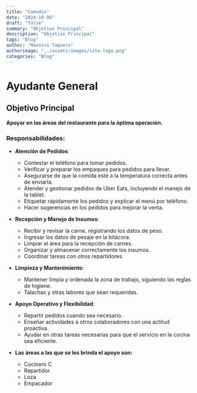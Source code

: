 ```yaml
---
title: "Comodin"
date: "2024-10-08"
draft: "false"
summary: "Objetivo Principal"
description: "Objetivo Principal"
tags: "Blog"
author: "Maestro Taquero"
authorimage: "../assets/images/site-logo.png"
categories: "Blog"
---
```

# Ayudante General

## Objetivo Principal
**Apoyar en las áreas del restaurante para la óptima operación.**

### Responsabilidades:

- **Atención de Pedidos**:
  - Contestar el teléfono para tomar pedidos.
  - Verificar y preparar los empaques para pedidos para llevar.
  - Asegurarse de que la comida esté a la temperatura correcta antes de enviarla.
  - Atender y gestionar pedidos de Uber Eats, incluyendo el manejo de la tablet.
  - Etiquetar rápidamente los pedidos y explicar el menú por teléfono.
  - Hacer sugerencias en los pedidos para mejorar la venta.

- **Recepción y Manejo de Insumos**:
  - Recibir y revisar la carne, registrando los datos de peso.
  - Ingresar los datos de pesaje en la bitácora.
  - Limpiar el área para la recepción de carnes.
  - Organizar y almacenar correctamente los insumos.
  - Coordinar tareas con otros repartidores.

- **Limpieza y Mantenimiento**:
  - Mantener limpia y ordenada la zona de trabajo, siguiendo las reglas de higiene.
  - Talachas y otras labores que sean requeridas.

- **Apoyo Operativo y Flexibilidad**:
  - Repartir pedidos cuando sea necesario.
  - Enseñar actividades a otros colaboradores con una actitud proactiva.
  - Ayudar en otras tareas necesarias para que el servicio en la cocina sea eficiente.

- **Las áreas a las que se les brinda el apoyo son:**
	- Cocinero C
	- Repartidor 
	- Loza 
	- Empacador
